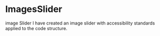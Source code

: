 # ImagesSlider
image Slider 
I have created an image slider with accessibility standards applied to the code structure. 
